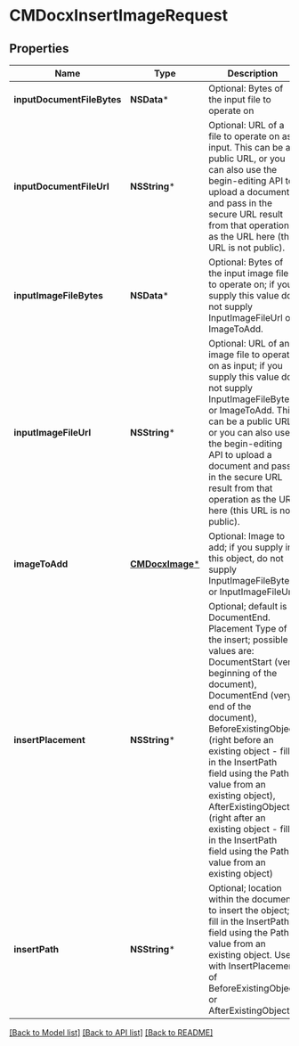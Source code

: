 # CMDocxInsertImageRequest

## Properties
Name | Type | Description | Notes
------------ | ------------- | ------------- | -------------
**inputDocumentFileBytes** | **NSData*** | Optional: Bytes of the input file to operate on | [optional] 
**inputDocumentFileUrl** | **NSString*** | Optional: URL of a file to operate on as input.  This can be a public URL, or you can also use the begin-editing API to upload a document and pass in the secure URL result from that operation as the URL here (this URL is not public). | [optional] 
**inputImageFileBytes** | **NSData*** | Optional: Bytes of the input image file to operate on; if you supply this value do not supply InputImageFileUrl or ImageToAdd. | [optional] 
**inputImageFileUrl** | **NSString*** | Optional: URL of an image file to operate on as input; if you supply this value do not supply InputImageFileBytes or ImageToAdd.  This can be a public URL, or you can also use the begin-editing API to upload a document and pass in the secure URL result from that operation as the URL here (this URL is not public). | [optional] 
**imageToAdd** | [**CMDocxImage***](CMDocxImage.md) | Optional: Image to add; if you supply in this object, do not supply InputImageFileBytes or InputImageFileUrl. | [optional] 
**insertPlacement** | **NSString*** | Optional; default is DocumentEnd.  Placement Type of the insert; possible values are: DocumentStart (very beginning of the document), DocumentEnd (very end of the document), BeforeExistingObject (right before an existing object - fill in the InsertPath field using the Path value from an existing object), AfterExistingObject (right after an existing object - fill in the InsertPath field using the Path value from an existing object) | [optional] 
**insertPath** | **NSString*** | Optional; location within the document to insert the object; fill in the InsertPath field using the Path value from an existing object.  Used with InsertPlacement of BeforeExistingObject or AfterExistingObject | [optional] 

[[Back to Model list]](../README.md#documentation-for-models) [[Back to API list]](../README.md#documentation-for-api-endpoints) [[Back to README]](../README.md)


